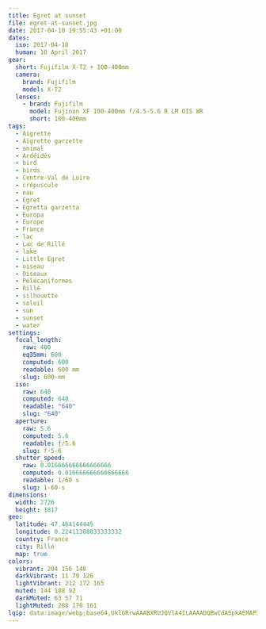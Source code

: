 ```yaml
---
title: Egret at sunset
file: egret-at-sunset.jpg
date: 2017-04-10 19:55:43 +01:00
dates:
  iso: 2017-04-10
  human: 10 April 2017
gear:
  short: Fujifilm X-T2 + 100-400mm
  camera:
    brand: Fujifilm
    model: X-T2
  lenses:
    - brand: Fujifilm
      model: Fujinon XF 100-400mm f/4.5-5.6 R LM OIS WR
      short: 100-400mm
tags:
  - Aigrette
  - Aigrette garzette
  - animal
  - Ardéidés
  - bird
  - birds
  - Centre-Val de Loire
  - crépuscule
  - eau
  - Egret
  - Egretta garzetta
  - Europa
  - Europe
  - France
  - lac
  - Lac de Rillé
  - lake
  - Little Egret
  - oiseau
  - Oiseaux
  - Pélécaniformes
  - Rillé
  - silhouette
  - soleil
  - sun
  - sunset
  - water
settings:
  focal_length:
    raw: 400
    eq35mm: 600
    computed: 600
    readable: 600 mm
    slug: 600-mm
  iso:
    raw: 640
    computed: 640
    readable: "640"
    slug: "640"
  aperture:
    raw: 5.6
    computed: 5.6
    readable: ƒ/5.6
    slug: f-5-6
  shutter_speed:
    raw: 0.016666666666666666
    computed: 0.016666666666666666
    readable: 1/60 s
    slug: 1-60-s
dimensions:
  width: 2726
  height: 1817
geo:
  latitude: 47.464144445
  longitude: 0.22411388833333332
  country: France
  city: Rillé
  map: true
colors:
  vibrant: 204 156 148
  darkVibrant: 11 79 126
  lightVibrant: 212 172 165
  muted: 144 108 92
  darkMuted: 63 57 71
  lightMuted: 208 170 161
lqip: data:image/webp;base64,UklGRrwAAABXRUJQVlA4ILAAAADQBwCdASpkAEMAP3Gozlq0v6owsVG5g/AuCWcA09g1yEY/MqHHrO5NKs+Y7JsgIS0YFqAB1lpe8PlPZlt9tyIbZGRxnAllgAD+7nzTG0wDL42SzTLIM/esF45b93ZoPAvZzxk1WpElo2/ipP+7v22ozZ4PProVEnd33vX+1v0sqWZF+lXh5b1Zz8GvpZnCAeexTivU4H80qwrXHscHDR0LwS9rLxfVXUqYAV5tggAAAA==
---
```



